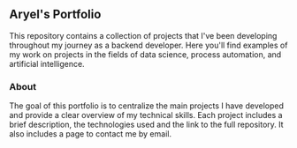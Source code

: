 ## Aryel's Portfolio

This repository contains a collection of projects that I've been developing throughout my journey as a backend developer. Here you'll find examples of my work on projects in the fields of data science, process automation, and artificial intelligence.

### About

The goal of this portfolio is to centralize the main projects I have developed and provide a clear overview of my technical skills. Each project includes a brief description, the technologies used and the link to the full repository. It also includes a page to contact me by email.